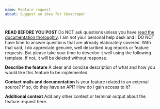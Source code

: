 ```yaml
---
name: Feature request
about: Suggest an idea for Skyscraper

---
```


**READ BEFORE YOU POST**
Do NOT ask questions unless you have [read the documentation thoroughly](https://github.com/muldjord/skyscraper/blob/master/README.md). I am not your personal help desk and I DO NOT have time to answer questions that are already elaborately covered. With that said, I do appreciate genuine, well described bug reports or feature requests. But please take your time to describe it well using the following template. If not, it will be deleted without response.

**Describe the feature**
A clear and concise description of what and how you would like this feature to be implemented.

**Contact mails and documentation**
Is your feature related to an external source? If so, do they have an API? How do I gain access to it?

**Additional context**
Add any other context or terminal output about the feature request here.
